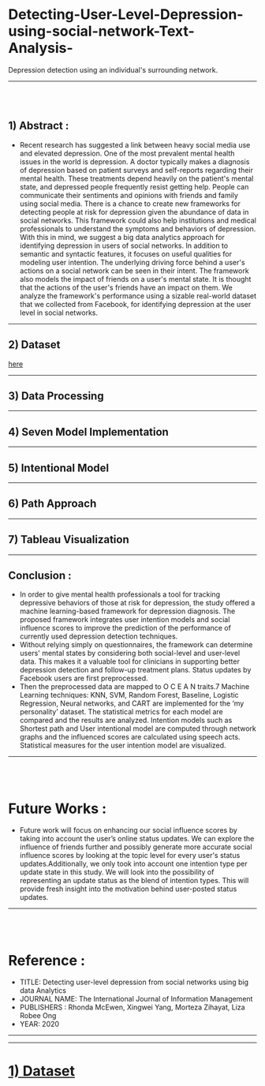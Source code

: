 # Detecting-User-Level-Depression-using-social-network-Text-Analysis-
Depression detection using an individual's surrounding network.

<hr>

<br><br>

## 1) Abstract :

  * Recent research has suggested a link between heavy social media use and elevated depression. One of the most prevalent mental health issues in the world is depression. A doctor typically makes a diagnosis of depression based on patient surveys and self-reports regarding their mental health. These treatments depend heavily on the patient's mental state, and depressed people frequently resist getting help. People can communicate their sentiments and opinions with friends and family using social media. There is a chance to create new frameworks for detecting people at risk for depression given the abundance of data in social networks. This framework could also help institutions and medical professionals to understand the symptoms and behaviors of depression. With this in mind, we suggest a big data analytics approach for identifying depression in users of social networks. In addition to semantic and syntactic features, it focuses on useful qualities for modeling user intention. The underlying driving force behind a user's actions on a social network can be seen in their intent. The framework also models the impact of friends on a user's mental state. It is thought that the actions of the user's friends have an impact on them. We analyze the framework's performance using a sizable real-world dataset that we collected from Facebook, for identifying depression at the user level in social networks.

<hr>


## 2) Dataset  

[here](1.Dataset)

<hr>

## 3) Data Processing 

<hr>

## 4) Seven Model Implementation

<hr>

## 5) Intentional Model

<hr>

## 6) Path Approach

<hr>

## 7) Tableau Visualization

<hr>

## Conclusion :

  * In order to give mental health professionals a tool for tracking depressive behaviors of those at risk for depression, the study offered a machine learning-based framework for depression diagnosis. The proposed framework integrates user intention models and social influence scores to improve the prediction of the performance of currently used depression detection techniques.
  * Without relying simply on questionnaires, the framework can determine users' mental states by considering both social-level and user-level data. This makes it a valuable tool for clinicians in supporting better depression detection and follow-up treatment plans. Status updates by Facebook users are first preprocessed.
  * Then the preprocessed data are mapped to O C E A N traits.7 Machine Learning techniques: KNN, SVM, Random Forest, Baseline, Logistic Regression, Neural networks, and CART are implemented for the ‘my personality’ dataset. The statistical metrics for each model are compared and the results are analyzed. Intention models such as Shortest path and User intentional model are computed through network graphs and the influenced scores are calculated using speech acts. Statistical measures for the user intention model are visualized.


<hr>
<br><br>


# Future Works :

  * Future work will focus on enhancing our social influence scores by taking into account the user’s online status updates. We can explore the influence of friends further and possibly generate more accurate social influence scores by looking at the topic level for every user's status updates.Additionally, we only took into account one intention type per update state in this study. We will look into the possibility of representing an update status as the blend of intention types. This will provide fresh insight into the motivation behind user-posted status updates.

<hr>
 <br><br>


# Reference :

* TITLE: Detecting user-level depression from social networks using big data Analytics
* JOURNAL NAME: The International Journal of Information Management
* PUBLISHERS : Rhonda McEwen, Xingwei Yang, Morteza Zihayat, Liza Robee Ong
* YEAR: 2020


<hr><hr>



# [1) Dataset ](Dataset)


